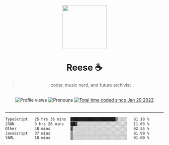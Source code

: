 <div align='center'>
  <img src='https://avatars.githubusercontent.com/u/73779441?v=4' width='140' height='140' />
  <h1>Reese ☕️</h1>
  <blockquote>coder, music nerd, and future archivist</blockquote>
  
  <br />
  
  <img alt="Profile views" src="https://komarev.com/ghpvc/?username=ruffpuff1" />
  <img alt='Pronouns' src='https://img.shields.io/endpoint?url=https://pronoundb.org/shields/61181f81be124c42b207bffd' />
  <a href="https://wakatime.com/@72bf611d-9557-4a85-aa1d-46f6a3346744"><img src="https://wakatime.com/badge/user/72bf611d-9557-4a85-aa1d-46f6a3346744.svg" alt="Total time coded since Jan 29 2022" /></a>
</div><br />

<hr />

<!--START_SECTION:waka-->

```txt
TypeScript   25 hrs 36 mins  ████████████████████▒░░░░   81.18 %
JSON         3 hrs 28 mins   ██▓░░░░░░░░░░░░░░░░░░░░░░   11.03 %
Other        48 mins         ▓░░░░░░░░░░░░░░░░░░░░░░░░   02.55 %
JavaScript   37 mins         ▒░░░░░░░░░░░░░░░░░░░░░░░░   01.99 %
YAML         18 mins         ▒░░░░░░░░░░░░░░░░░░░░░░░░   01.00 %
```

<!--END_SECTION:waka-->
